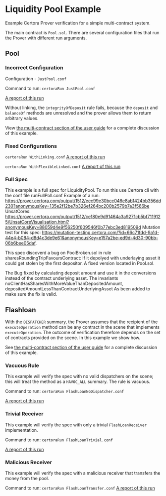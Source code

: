 # Liquidity Pool Example

Example Certora Prover verification for a simple multi-contract system.

The main contract is `Pool.sol`. There are several configuration files that run the Prover with different run arguments.

## Pool
### Incorrect Configuration    
Configuration - `JustPool.conf`

Command to run:
```certoraRun JustPool.conf```

[A report of this run](https://prover.certora.com/output/15800/4f7dce6f812d442c8f63d418d900c9da?anonymousKey=5123a95b7bc1bf2b7ad4477db98d3ee0396bb9ce)

Without linking, the `integrityOfDeposit` rule fails, because the `deposit` and `balanceOf` methods are unresolved and the prover allows them to return arbitrary values.

View [the multi-contract section of the user guide](https://docs.certora.com/en/latest/docs/user-guide/multicontract/index.html) for a complete discussion of this example.


### Fixed Configurations
```certoraRun WithLinking.conf```
[A report of this run](https://prover.certora.com/output/15800/2b99f9c5d89c4b68937ff28f5f1c37e9?anonymousKey=795fbaf1a0c88259d362f286e4c04cafcd096971)


```certoraRun WithFlexibleLinked.conf```
[A report of this run](https://prover.certora.com/output/15800/58865a8c625c484c861e84b3e1c144e1?anonymousKey=e9d3041c2b0d2179fefed833f15663010e7c7b50)


### Full Spec
This example is a full spec for LiquidityPool.
To run this use Certora cli with the conf file runFullPoll.conf
Example of a run: https://prover.certora.com/output/1512/eec99e30bcc046e8ab1424bb356dd230?anonymousKey=135e2f12be7b326ef264bc200b2579b7a3f566be
UnsatCores: https://prover.certora.com/output/1512/ce180e9d91464a3a9271cb5bf7119125/UnsatCoreVisualisation.html?anonymousKey=88059d4e9f56250f609546f0b77ebc3ed819509d
Mutation test for this spec: https://mutation-testing.certora.com/?id=66c71fdd-9a1d-44e4-b084-d8d4c3de9e61&anonymousKey=e157a2be-ed9d-4d30-90bb-06b6bee05daf.

This spec discoverd a bug on PoolBroken.sol in rule sharesRoundingTripFavoursContract:
If it depolyed with underlaying asset it could get stolen by the first depositor.
A fixed version located in Pool.sol.

The Bug fixed by calculating deposit amount and use it in the conversions instead of the contract underlying asset.
The invariants noClientHasSharesWithMoreValueThanDepositedAmount, depositedAmountLessThanContractUnderlyingAsset
As been added to make sure the fix is valid. 


## Flashloan
With the `DISPATCHER` summary, the Prover assumes that the recipient
of the `executeOperation` method can be any contract in the scene that
implements `executeOperation`.  The outcome of verification therefore
depends on the set of contracts provided on the scene. In this example
we show how.

See [the multi-contract section of the user guide](https://docs.certora.com/en/latest/docs/user-guide/multicontract/index.html#working-with-unknown-contracts) for a complete discussion of this example.

### Vacuous Rule
This example will verify the spec with no valid dispatchers on the scene; this will treat the method as a `HAVOC_ALL` summary. The rule is vacuous.

Command to run:
```certoraRun FlashLoanNoDispatcher.conf```

[A report of this run](https://prover.certora.com/output/15800/3ea6afb6b1c943b88c9f03d6bba5bc98?anonymousKey=db9d6c66345146546b60b4545e4af858296f2a76)


### Trivial Receiver
This example will verify the spec with only a trivial `FlashLoanReceiver` implementation.

Command to run:
```certoraRun FlashLoanTrivial.conf```

[A report of this run](https://prover.certora.com/output/15800/fbce8f9c08b342ecbc092f866ef06e3a?anonymousKey=183be851fe7b6f36e2de0063498f0697cc1ae6ca)


### Malicious Receiver
This example will verify the spec with a malicious receiver that transfers the money from the pool. 

Command to run:
```certoraRun FlashLoanTransfer.conf```
[A report of this run](https://prover.certora.com/output/15800/369ebb72bb20457e9856d1b5950330ef?anonymousKey=badcb6d6ba4411745bf47efa0f19ad7b9c00b362)